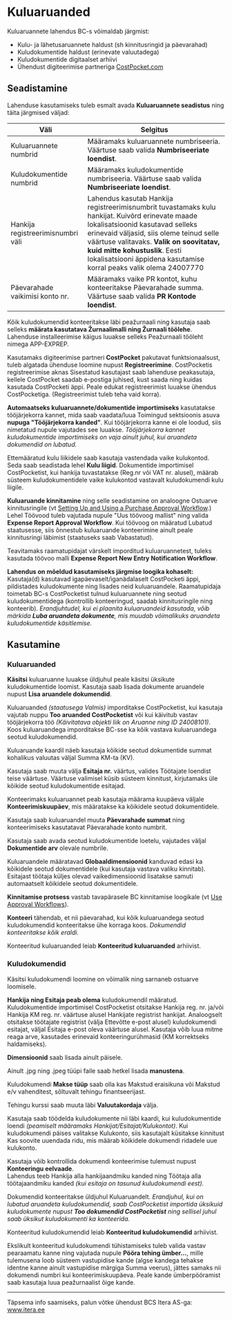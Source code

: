 # Kuluaruanded
Kuluaruannete lahendus BC-s võimaldab järgmist:

- Kulu- ja lähetusaruannete haldust (sh kinnitusringid ja päevarahad)
- Kuludokumentide haldust (erinevate valuutadega)
- Kuludokumentide digitaalset arhiivi
- Ühendust digiteerimise partneriga <a href="https://costpocket.com/et" target="_blank">CostPocket.com</a>

## Seadistamine
Lahenduse kasutamiseks tuleb esmalt avada **Kuluaruannete seadistus** ning täita järgmised väljad:

|Väli|Selgitus|
|---|---| 
| Kuluaruannete numbrid | Määramaks kuluaruannete numbriseeria. Väärtuse saab valida **Numbriseeriate loendist**.|
| Kuludokumentide numbrid | Määramaks kuludokumentide numbriseeria. Väärtuse saab valida **Numbriseeriate loendist**.|
| Hankija registreerimisnumbri väli | Lahendus kasutab Hankija registreerimisnumbrit tuvastamaks kulu hankijat. Kuivõrd erinevate maade lokalisatsioonid kasutavad selleks erinevaid väljasid, siis oleme teinud selle väärtuse valitavaks. **Valik on soovitatav, kuid mitte kohustuslik**. Eesti lokalisatsiooni äppidena kasutamise korral peaks valik olema 24007770|
| Päevarahade vaikimisi konto nr. | Määramaks vaike PR kontot, kuhu konteeritakse Päevarahade summa. Väärtuse saab valida **PR Kontode loendist**.|

Kõik kuludokumendid konteeritakse läbi peažurnaali ning kasutaja saab selleks **määrata kasutatava Žurnaalimalli ning Žurnaali töölehe**. Lahenduse installeerimise käigus luuakse selleks Peažurnaali tööleht nimega APP-EXPREP.

Kasutamaks digiteerimise partneri **CostPocket** pakutavat funktsionaalsust, tuleb algatada ühenduse loomine nupust **Registreerimine**. CostPocketis registreerimise aknas Sisestatud kasutajast saab lahenduse peakasutaja, kellele CostPocket saadab e-postiga juhised, kust saada ning kuidas kasutada CostPocketi äppi. Peale edukat registreerimist luuakse ühendus CostPocketiga. (Registreerimist tuleb teha vaid korra).    

**Automaatseks kuluaruannete/dokumentide importimiseks** kasutatakse tööjärjekorra kannet, mida saab vaadata/luua Toimingud sektsioonis asuva **nupuga "Tööjärjekorra kanded"**. Kui tööjärjekorra kanne ei ole loodud, siis nimetatud nupule vajutades see luuakse. *Tööjärjekorra kannet kuludokumentide importimiseks on vaja ainult juhul, kui aruandeta dokumendid on lubatud.*    

Ettemääratud kulu liikidele saab kasutaja vastendada vaike kulukontod. Seda saab seadistada lehel **Kulu liigid**. Dokumentide importimisel CostPocketist, kui hankija tuvastatakse (Reg.nr või VAT nr. alusel), määrab süsteem kuludokumentidele vaike kulukontod vastavalt kuludokumendi kulu liigile.

**Kuluaruande kinnitamine** ning selle seadistamine on analoogne Ostuarve kinnitusringile (vt <a href="https://docs.microsoft.com/en-us/dynamics365/business-central/walkthrough-setting-up-and-using-a-purchase-approval-workflow/" target="_blank">Setting Up and Using a Purchase Approval Workflow</a>.)
Lehel Töövood tuleb vajutada nupule "Uus töövoog mallist" ning valida **Expense Report Approval Workflow**. 
Kui töövoog on määratud Lubatud staatusesse, siis õnnestub kuluaruande konteerimine ainult peale kinnitusringi läbimist (staatuseks saab Vabastatud).    

Teavitamaks raamatupidajat värskelt imporditud kuluaruannetest, tuleks kasutada töövoo malli **Expense Report New Entry Notification Workflow**.    

**Lahendus on mõeldud kasutamiseks järgmise loogika kohaselt:**  
Kasutaja(d) kasutavad igapäevaselt/iganädalaselt CostPocketi äppi, pildistades kuludokumente ning lisades neid kuluaruandele. Raamatupidaja toimetab BC-s CostPocketist tulnud kuluaruannete ning seotud kuludokumentidega (kontrollib konteeringud, saadab kinnitusringile ning konteerib).
*Erandjuhtudel, kui ei plaanita kuluaruandeid kasutada, võib märkida **Luba aruandeta dokumente**, mis muudab võimalikuks aruandeta kuludokumentide käsitlemise.*

## Kasutamine
### Kuluaruanded

**Käsitsi** kuluaruanne luuakse üldjuhul peale käsitsi üksikute kuludokumentide loomist. Kasutaja saab lisada dokumente aruandele nupust **Lisa aruandele dokumendid**.

Kuluaruanded *(staatusega Valmis)* imporditakse CostPocketist, kui kasutaja vajutab nuppu **Too aruanded CostPocketist** või kui käivitub vastav tööjärjekorra töö *(Käivitatava objekti liik on Aruanne ning ID 24008101)*.  Koos kuluaruandega imporditakse BC-sse ka kõik vastava kuluaruandega seotud kuludokumendid.    

Kuluaruande kaardil näeb kasutaja kõikide seotud dokumentide summat kohalikus valuutas väljal Summa KM-ta (KV).    

Kasutaja saab muuta välja **Esitaja nr.** väärtus, valides Töötajate loendist teise väärtuse. Väärtuse valimisel küsib süsteem kinnitust, kirjutamaks üle kõikide seotud kuludokumentide esitajad.    

Konteerimaks kuluaruannet peab kasutaja määrama kuupäeva väljale **Konteerimiskuupäev**, mis määratakse ka kõikidele seotud dokumentidele.    

Kasutaja saab kuluaruandel muuta **Päevarahade summat** ning konteerimiseks kasutatavat Päevarahade konto numbrit.    

Kasutaja saab avada seotud kuludokumentide loetelu, vajutades väljal **Dokumentide arv** olevale numbrile.    

Kuluaruandele määratavad **Globaaldimensioonid** kanduvad edasi ka kõikidele seotud dokumentidele (kui kasutaja vastava valiku kinnitab). Esitajast töötaja küljes olevad vaikedimensioonid lisatakse samuti automaatselt kõikidele seotud dokumentidele.    

**Kinnitamise protsess** vastab tavapärasele BC kinnitamise loogikale (vt <a href="https://docs.microsoft.com/en-US/dynamics365/business-central/across-how-use-approval-workflows/" target="_blank">Use Approval Workflows</a>).    

**Konteeri** tähendab, et nii päevarahad, kui kõik kuluaruandega seotud kuludokumendid konteeritakse ühe korraga koos. *Dokumendid konteeritakse kõik eraldi.*  

Konteeritud kuluaruanded leiab **Konteeritud kuluaruanded** arhiivist.

### Kuludokumendid

Käsitsi kuludokumendi loomine on võimalik ning sarnaneb ostuarve loomisele.

**Hankija ning Esitaja peab olema** kuludokumendil määratud.  Kuludokumentide importimisel CostPocketist otsitakse Hankija reg. nr. ja/või Hankija KM reg. nr. väärtuse alusel Hankijate registrist hankijat. Analoogselt otsitakse töötajate registrist (välja Ettevõtte e-post alusel) kuludokumendi esitajat, väljal Esitaja e-post oleva väärtuse alusel.
Kasutaja võib luua mitme reaga arve, kasutades erinevaid konteeringurühmasid (KM korrektseks haldamiseks).    

**Dimensioonid** saab lisada ainult päisele.    

Ainult .jpg ning .jpeg tüüpi faile saab hetkel lisada **manustena**.    

Kuludokumendi **Makse tüüp** saab olla kas Makstud eraisikuna või Makstud e/v vahenditest, sõltuvalt tehingu finantseerijast.    

Tehingu kurssi saab muuta läbi **Valuutakordaja** välja.    

Kasutaja saab töödelda kuludokumente nii läbi kaardi, kui kuludokumentide loendi *(peamiselt määramaks Hankijat/Esitajat/Kulukontot)*.
Kui kuludokumendi päises valitakse Kulukonto, siis kasutajalt küsitakse kinnitust Kas soovite uuendada ridu, mis määrab kõikidele dokumendi ridadele uue kulukonto.    

Kasutaja võib kontrollida dokumendi konteerimise tulemust nupust **Konteeringu eelvaade**.  
Lahendus teeb Hankija alla hankijaandmiku kanded ning Töötaja alla töötajaandmiku kanded *(kui esitaja on tasunud kuludokumendi eest).*

Dokumendid konteeritakse üldjuhul Kuluaruandelt.
*Erandjuhul, kui on lubatud aruandeta kuludokumendid, saab CostPocketist importida üksikuid kuludokumente nupust **Too dokumendid CostPocketist** ning sellisel juhul saab üksikut kuludokumenti ka konteerida.*

Konteeritud kuludokumendid leiab **Konteeritud kuludokumendid** arhiivist.    

Ekslikult konteeritud kuludokumendi tühistamiseks tuleb valida vastav pearaamatu kanne ning vajutada nupule **Pööra tehing ümber...**, mille tulemusena loob süsteem vastupidise kande (algse kandega tehakse identne kanne ainult vastupidise märgiga Summa veerus), jättes samaks nii dokumendi numbri kui konteerimiskuupäeva. Peale kande ümberpööramist saab kasutaja luua peažurnaalist õige kande.

---

Täpsema info saamiseks, palun võtke ühendust BCS Itera AS-ga:
<a href="https://www.itera.ee/" target="_blank">www.itera.ee</a>
